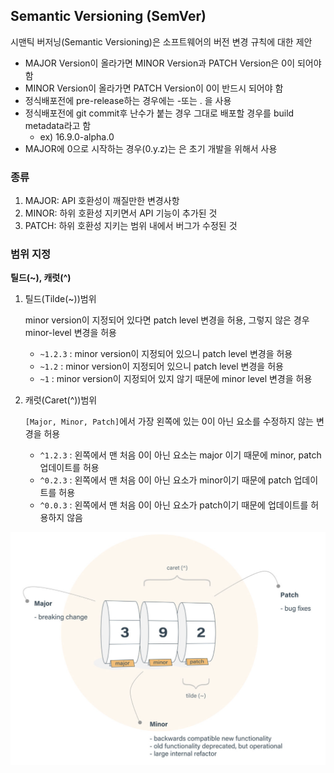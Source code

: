## Semantic Versioning (SemVer)

시맨틱 버저닝(Semantic Versioning)은 소프트웨어의 버전 변경 규칙에 대한 제안

- MAJOR Version이 올라가면 MINOR Version과 PATCH Version은 0이 되어야 함
- MINOR Version이 올라가면 PATCH Version이 0이 반드시 되어야 함
- 정식배포전에 pre-release하는 경우에는 -또는 . 을 사용
- 정식배포전에 git commit후 난수가 붙는 경우 그대로 배포할 경우를 build metadata라고 함
    - ex) 16.9.0-alpha.0
- MAJOR에 0으로 시작하는 경우(0.y.z)는 은 초기 개발을 위해서 사용

### 종류

1. MAJOR: API 호환성이 깨질만한 변경사항
2. MINOR: 하위 호환성 지키면서 API 기능이 추가된 것
3. PATCH: 하위 호환성 지키는 범위 내에서 버그가 수정된 것

### 범위 지정

**틸드(~), 캐럿(^)**

1. 틸드(Tilde(~))범위

    minor version이 지정되어 있다면 patch level 변경을 허용, 그렇지 않은 경우 minor-level 변경을 허용
    - `~1.2.3` : minor version이 지정되어 있으니 patch level 변경을 허용
    - `~1.2` : minor version이 지정되어 있으니 patch level 변경을 허용
    - `~1` : minor version이 지정되어 있지 않기 때문에 minor level 변경을 허용

2. 캐럿(Caret(^))범위

    `[Major, Minor, Patch]`에서 가장 왼쪽에 있는 0이 아닌 요소를 수정하지 않는 변경을 허용
    - `^1.2.3` : 왼쪽에서 맨 처음 0이 아닌 요소는 major 이기 때문에 minor, patch 업데이트를 허용
    - `^0.2.3` : 왼쪽에서 맨 처음 0이 아닌 요소가 minor이기 때문에 patch 업데이트를 허용
    - `^0.0.3` : 왼쪽에서 맨 처음 0이 아닌 요소가 patch이기 때문에 업데이트를 허용하지 않음

![SemVer](../99.image/semver.png)
